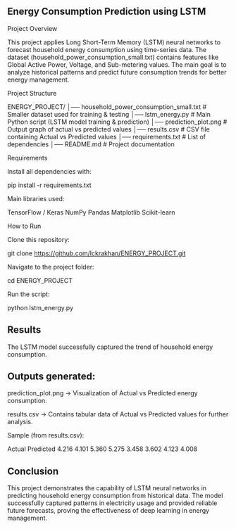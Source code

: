 ## Energy Consumption Prediction using LSTM

Project Overview

This project applies Long Short-Term Memory (LSTM) neural networks to forecast household energy consumption using time-series data. The dataset (household_power_consumption_small.txt) contains features like Global Active Power, Voltage, and Sub-metering values. The main goal is to analyze historical patterns and predict future consumption trends for better energy management.

Project Structure

ENERGY_PROJECT/
│── household_power_consumption_small.txt  # Smaller dataset used for training & testing
│── lstm_energy.py                         # Main Python script (LSTM model training & prediction)
│── prediction_plot.png                    # Output graph of actual vs predicted values
│── results.csv                            # CSV file containing Actual vs Predicted values
│── requirements.txt                       # List of dependencies
│── README.md                              # Project documentation

Requirements

Install all dependencies with:

pip install -r requirements.txt


Main libraries used:

TensorFlow / Keras
NumPy
Pandas
Matplotlib
Scikit-learn

How to Run

Clone this repository:

git clone https://github.com/Ickrakhan/ENERGY_PROJECT.git


Navigate to the project folder:

cd ENERGY_PROJECT


Run the script:

python lstm_energy.py

## Results

The LSTM model successfully captured the trend of household energy consumption.

## Outputs generated:

prediction_plot.png → Visualization of Actual vs Predicted energy consumption.

results.csv → Contains tabular data of Actual vs Predicted values for further analysis.

Sample (from results.csv):

Actual	Predicted
4.216	4.101
5.360	5.275
3.458	3.602
4.123	4.008

## Conclusion

This project demonstrates the capability of LSTM neural networks in predicting household energy consumption from historical data. The model successfully captured patterns in electricity usage and provided reliable future forecasts, proving the effectiveness of deep learning in energy management.
